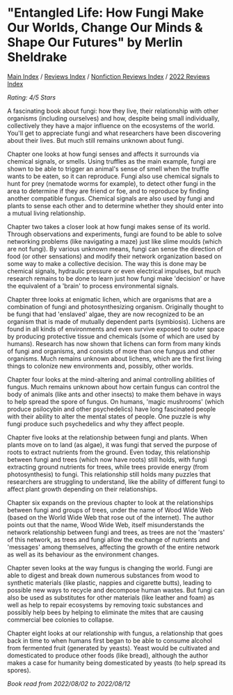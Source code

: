 # "Entangled Life: How Fungi Make Our Worlds, Change Our Minds & Shape Our Futures" by Merlin Sheldrake

[Main Index](../../../README.md) / [Reviews Index](../../README.md) / [Nonfiction Reviews Index](../README.md) / [2022 Reviews Index](README.md)

*Rating: 4/5 Stars*

A fascinating book about fungi: how they live, their relationship with other organisms (including ourselves) and how, despite being small individually, collectively they have a major influence on the ecosystems of the world. You'll get to appreciate fungi and what researchers have been discovering about their lives. But much still remains unknown about fungi.

Chapter one looks at how fungi senses and affects it surrounds via chemical signals, or smells. Using truffles as the main example, fungi are shown to be able to trigger an animal's sense of smell when the truffle wants to be eaten, so it can reproduce. Fungi also use chemical signals to hunt for prey (nematode worms for example), to detect other fungi in the area to determine if they are friend or foe, and to reproduce by finding another compatible fungus. Chemical signals are also used by fungi and plants to sense each other and to determine whether they should enter into a mutual living relationship.

Chapter two takes a closer look at how fungi makes sense of its world. Through observations and experiments, fungi are found to be able to solve networking problems (like navigating a maze) just like slime moulds (which are not fungi). By various unknown means, fungi can sense the direction of food (or other sensations) and modify their network organization based on some way to make a collective decision. The way this is done may be chemical signals, hydraulic pressure or even electrical impulses, but much research remains to be done to learn just how fungi make 'decision' or have the equivalent of a 'brain' to process environmental signals.

Chapter three looks at enigmatic lichen, which are organisms that are a combination of fungi and photosynthesizing organism. Originally thought to be fungi that had 'enslaved' algae, they are now recognized to be an organism that is made of mutually dependent parts (symbiosis). Lichens are found in all kinds of environments and even survive exposed to outer space by producing protective tissue and chemicals (some of which are used by humans). Research has now shown that lichens can form from many kinds of fungi and organisms, and consists of more than one fungus and other organisms. Much remains unknown about lichens, which are the first living things to colonize new environments and, possibly, other worlds.

Chapter four looks at the mind-altering and animal controlling abilities of fungus. Much remains unknown about how certain fungus can control the body of animals (like ants and other insects) to make them behave in ways to help spread the spore of fungus. On humans, 'magic mushrooms' (which produce psilocybin and other psychedelics) have long fascinated people with their ability to alter the mental states of people. One puzzle is why fungi produce such psychedelics and why they affect people.

Chapter five looks at the relationship between fungi and plants. When plants move on to land (as algae), it was fungi that served the purpose of roots to extract nutrients from the ground. Even today, this relationship between fungi and trees (which now have roots) still holds, with fungi extracting ground nutrients for trees, while trees provide energy (from photosynthesis) to fungi. This relationship still holds many puzzles that researchers are struggling to understand, like the ability of different fungi to affect plant growth depending on their relationships.

Chapter six expands on the previous chapter to look at the relationships between fungi and groups of trees, under the name of Wood Wide Web (based on the World Wide Web that rose out of the internet). The author points out that the name, Wood Wide Web, itself misunderstands the network relationship between fungi and trees, as trees are not the 'masters' of this network, as trees and fungi allow the exchange of nutrients and 'messages' among themselves, affecting the growth of the entire network as well as its behaviour as the environment changes.

Chapter seven looks at the way fungus is changing the world. Fungi are able to digest and break down numerous substances from wood to synthetic materials (like plastic, nappies and cigarette butts), leading to possible new ways to recycle and decompose human wastes. But fungi can also be used as substitutes for other materials (like leather and foam) as well as help to repair ecosystems by removing toxic substances and possibly help bees by helping to eliminate the mites that are causing commercial bee colonies to collapse.

Chapter eight looks at our relationship with fungus, a relationship that goes back in time to when humans first began to be able to consume alcohol from fermented fruit (generated by yeasts). Yeast would be cultivated and domesticated to produce other foods (like bread), although the author makes a case for humanity being domesticated by yeasts (to help spread its spores).

*Book read from 2022/08/02 to 2022/08/12*
